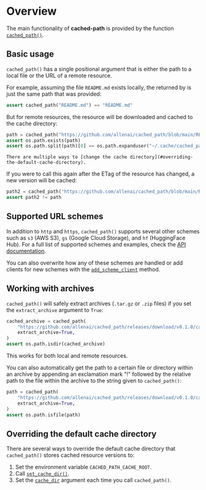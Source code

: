 Overview
========

The main functionality of **cached-path** is provided by the function [`cached_path()`](api/cached_path).

## Basic usage

`cached_path()` has a single positional argument that is either the path to a local file or the URL of a remote resource.

For example, assuming the file `README.md` exists locally, the returned by is just
the same path that was provided:

```python
assert cached_path("README.md") == "README.md"
```

But for remote resources, the resource will be downloaded and cached to the cache directory:

```python
path = cached_path("https://github.com/allenai/cached_path/blob/main/README.md")
assert os.path.exists(path)
assert os.path.split(path)[0] == os.path.expanduser("~/.cache/cached_path")
```

```{tip}
There are multiple ways to [change the cache directory](#overriding-the-default-cache-directory).
```

If you were to call this again after the ETag of the resource has changed, a new version will be cached:

```python
path2 = cached_path("https://github.com/allenai/cached_path/blob/main/README.md")
assert path2 != path
```

## Supported URL schemes

In addition to `http` and `https`, `cached_path()` supports several other schemes such as `s3` (AWS S3), `gs` (Google Cloud Storage),
and `hf` (HuggingFace Hub).
For a full list of supported schemes and examples, check the [API documentation](api/cached_path).

You can also overwrite how any of these schemes are handled or add clients for new schemes with the [`add_scheme_client`](api/util.html#cached_path.add_scheme_client) method.

## Working with archives

`cached_path()` will safely extract archives (`.tar.gz` or `.zip` files) if you set the `extract_archive` argument to `True`:

```python
cached_archive = cached_path(
    "https://github.com/allenai/cached_path/releases/download/v0.1.0/cached_path-0.1.0.tar.gz",
    extract_archive=True,
)
assert os.path.isdir(cached_archive)
```

This works for both local and remote resources.

You can also automatically get the path to a certain file or directory within an archive by appending an exclamation mark "!" followed by
the relative path to the file within the archive to the string given to `cached_path()`:

```python
path = cached_path(
    "https://github.com/allenai/cached_path/releases/download/v0.1.0/cached_path-0.1.0.tar.gz!README.md",
    extract_archive=True,
)
assert os.path.isfile(path)
```

## Overriding the default cache directory

There are several ways to override the default cache directory that `cached_path()` stores cached resource versions to:

1. Set the environment variable `CACHED_PATH_CACHE_ROOT`.
2. Call [`set_cache_dir()`](api/util.html#cached_path.set_cache_dir).
3. Set the [`cache_dir`](api/cached_path.html#cached_path.cached_path) argument each time you call `cached_path()`.
